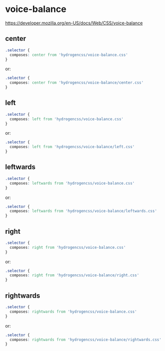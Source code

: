 # voice-balance

https://developer.mozilla.org/en-US/docs/Web/CSS/voice-balance

## center
```css
.selector {
  composes: center from 'hydrogencss/voice-balance.css'
}
```

or:
```css
.selector {
  composes: center from 'hydrogencss/voice-balance/center.css'
}
```

## left
```css
.selector {
  composes: left from 'hydrogencss/voice-balance.css'
}
```

or:
```css
.selector {
  composes: left from 'hydrogencss/voice-balance/left.css'
}
```

## leftwards
```css
.selector {
  composes: leftwards from 'hydrogencss/voice-balance.css'
}
```

or:
```css
.selector {
  composes: leftwards from 'hydrogencss/voice-balance/leftwards.css'
}
```

## right
```css
.selector {
  composes: right from 'hydrogencss/voice-balance.css'
}
```

or:
```css
.selector {
  composes: right from 'hydrogencss/voice-balance/right.css'
}
```

## rightwards
```css
.selector {
  composes: rightwards from 'hydrogencss/voice-balance.css'
}
```

or:
```css
.selector {
  composes: rightwards from 'hydrogencss/voice-balance/rightwards.css'
}
```

